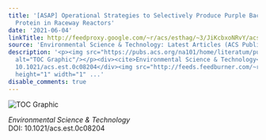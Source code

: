 ```yaml
---
title: '[ASAP] Operational Strategies to Selectively Produce Purple Bacteria for Microbial
  Protein in Raceway Reactors'
date: '2021-06-04'
linkTitle: http://feedproxy.google.com/~r/acs/esthag/~3/JiKcbxoNRvY/acs.est.0c08204
source: 'Environmental Science & Technology: Latest Articles (ACS Publications)'
description: '<p><img src="https://pubs.acs.org/na101/home/literatum/publisher/achs/journals/content/esthag/0/esthag.ahead-of-print/acs.est.0c08204/20210604/images/medium/es0c08204_0006.gif"
  alt="TOC Graphic"/></p><div><cite>Environmental Science & Technology</cite></div><div>DOI:
  10.1021/acs.est.0c08204</div><img src="http://feeds.feedburner.com/~r/acs/esthag/~4/JiKcbxoNRvY"
  height="1" width="1" ...'
disable_comments: true
---
```

<p><img src="https://pubs.acs.org/na101/home/literatum/publisher/achs/journals/content/esthag/0/esthag.ahead-of-print/acs.est.0c08204/20210604/images/medium/es0c08204_0006.gif" alt="TOC Graphic"/></p><div><cite>Environmental Science & Technology</cite></div><div>DOI: 10.1021/acs.est.0c08204</div><img src="http://feeds.feedburner.com/~r/acs/esthag/~4/JiKcbxoNRvY" height="1" width="1" ...